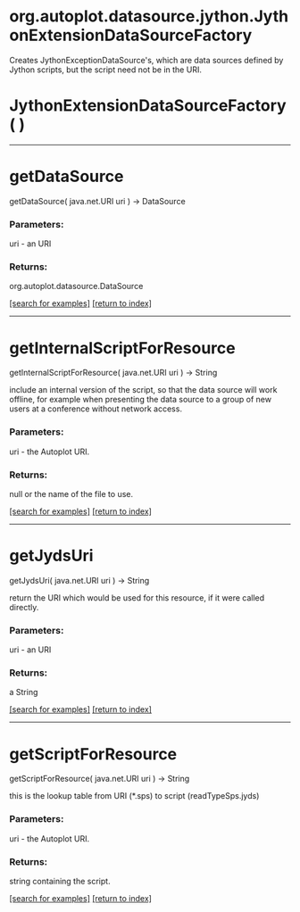 # org.autoplot.datasource.jython.JythonExtensionDataSourceFactory

Creates JythonExceptionDataSource's, which are data sources defined
 by Jython scripts, but the script need not be in the URI.

# JythonExtensionDataSourceFactory( )


***
<a name="getDataSource"></a>
# getDataSource
getDataSource( java.net.URI uri ) &rarr; DataSource



### Parameters:
uri - an URI

### Returns:
org.autoplot.datasource.DataSource


<a href="https://github.com/autoplot/dev/search?q=getDataSource&unscoped_q=getDataSource">[search for examples]</a>
<a href="https://github.com/autoplot/documentation/blob/master/javadoc/index-all.md">[return to index]</a>

***
<a name="getInternalScriptForResource"></a>
# getInternalScriptForResource
getInternalScriptForResource( java.net.URI uri ) &rarr; String

include an internal version of the script, so that the data source will
 work offline, for example when presenting the data source to a group
 of new users at a conference without network access.

### Parameters:
uri - the Autoplot URI.

### Returns:
null or the name of the file to use.

<a href="https://github.com/autoplot/dev/search?q=getInternalScriptForResource&unscoped_q=getInternalScriptForResource">[search for examples]</a>
<a href="https://github.com/autoplot/documentation/blob/master/javadoc/index-all.md">[return to index]</a>

***
<a name="getJydsUri"></a>
# getJydsUri
getJydsUri( java.net.URI uri ) &rarr; String

return the URI which would be used for this resource, if it were 
 called directly.

### Parameters:
uri - an URI

### Returns:
a String


<a href="https://github.com/autoplot/dev/search?q=getJydsUri&unscoped_q=getJydsUri">[search for examples]</a>
<a href="https://github.com/autoplot/documentation/blob/master/javadoc/index-all.md">[return to index]</a>

***
<a name="getScriptForResource"></a>
# getScriptForResource
getScriptForResource( java.net.URI uri ) &rarr; String

this is the lookup table from URI (*.sps) to script (readTypeSps.jyds)

### Parameters:
uri - the Autoplot URI.

### Returns:
string containing the script.

<a href="https://github.com/autoplot/dev/search?q=getScriptForResource&unscoped_q=getScriptForResource">[search for examples]</a>
<a href="https://github.com/autoplot/documentation/blob/master/javadoc/index-all.md">[return to index]</a>

